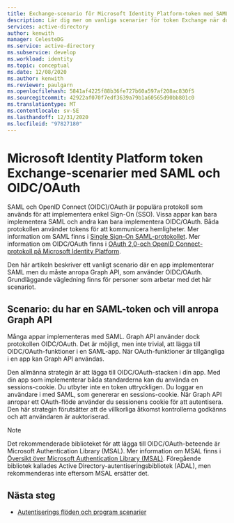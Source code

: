 ```yaml
---
title: Exchange-scenario för Microsoft Identity Platform-token med SAML och OIDC/OAuth i Azure Active Directory
description: Lär dig mer om vanliga scenarier för token Exchange när du arbetar med SAML och OIDC/OAuth i Azure Active Directory.
services: active-directory
author: kenwith
manager: CelesteDG
ms.service: active-directory
ms.subservice: develop
ms.workload: identity
ms.topic: conceptual
ms.date: 12/08/2020
ms.author: kenwith
ms.reviewer: paulgarn
ms.openlocfilehash: 5841af4225f88b36fe727b60a597af208ac830f5
ms.sourcegitcommit: 42922af070f7edf3639a79b1a60565d90bb801c0
ms.translationtype: MT
ms.contentlocale: sv-SE
ms.lasthandoff: 12/31/2020
ms.locfileid: "97827180"
---
```

# <a name="microsoft-identity-platform-token-exchange-scenarios-with-saml-and-oidcoauth"></a>Microsoft Identity Platform token Exchange-scenarier med SAML och OIDC/OAuth

SAML och OpenID Connect (OIDC)/OAuth är populära protokoll som används för att implementera enkel Sign-On (SSO). Vissa appar kan bara implementera SAML och andra kan bara implementera OIDC/OAuth. Båda protokollen använder tokens för att kommunicera hemligheter. Mer information om SAML finns i [Single Sign-On SAML-protokollet](single-sign-on-saml-protocol.md). Mer information om OIDC/OAuth finns i [OAuth 2,0-och OpenID Connect-protokoll på Microsoft Identity Platform](active-directory-v2-protocols.md).

Den här artikeln beskriver ett vanligt scenario där en app implementerar SAML men du måste anropa Graph API, som använder OIDC/OAuth. Grundläggande vägledning finns för personer som arbetar med det här scenariot.

## <a name="scenario-you-have-a-saml-token-and-want-to-call-the-graph-api"></a>Scenario: du har en SAML-token och vill anropa Graph API
Många appar implementeras med SAML. Graph API använder dock protokollen OIDC/OAuth. Det är möjligt, men inte trivial, att lägga till OIDC/OAuth-funktioner i en SAML-app. När OAuth-funktioner är tillgängliga i en app kan Graph API användas.

Den allmänna strategin är att lägga till OIDC/OAuth-stacken i din app. Med din app som implementerar båda standarderna kan du använda en sessions-cookie. Du utbyter inte en token uttryckligen. Du loggar en användare i med SAML, som genererar en sessions-cookie. När Graph API anropar ett OAuth-flöde använder du sessionens cookie för att autentisera. Den här strategin förutsätter att de villkorliga åtkomst kontrollerna godkänns och att användaren är auktoriserad.

> [!NOTE]
> Det rekommenderade biblioteket för att lägga till OIDC/OAuth-beteende är Microsoft Authentication Library (MSAL). Mer information om MSAL finns i [Översikt över Microsoft Authentication Library (MSAL)](msal-overview.md). Föregående bibliotek kallades Active Directory-autentiseringsbibliotek (ADAL), men rekommenderas inte eftersom MSAL ersätter det.

## <a name="next-steps"></a>Nästa steg
- [Autentiserings flöden och program scenarier](authentication-flows-app-scenarios.md)
